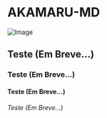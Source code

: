 # AKAMARU-MD 
![Image](https://github.com/user-attachments/assets/b7edf4cc-312c-46ca-8e97-0e3eb11d8c3d)



## Teste (Em Breve…)


### Teste (Em Breve…)


#### Teste (Em Breve…)


###### Teste (Em Breve…)

